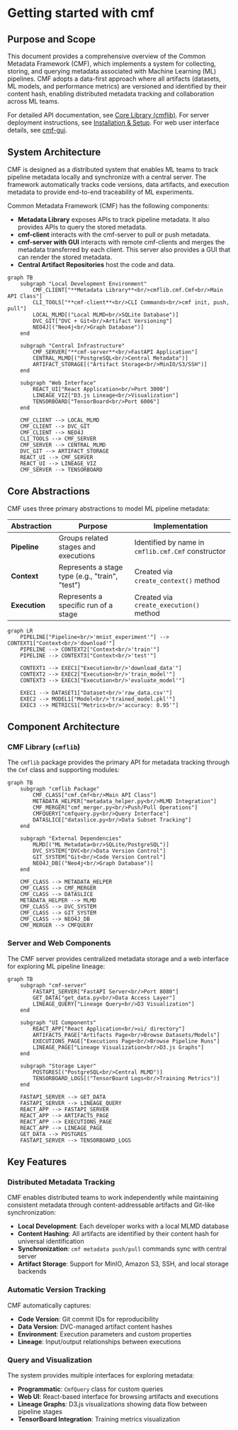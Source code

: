 # Getting started with cmf

## Purpose and Scope

This document provides a comprehensive overview of the Common Metadata Framework (CMF), which implements a system for collecting, storing, and querying metadata associated with Machine Learning (ML) pipelines. CMF adopts a data-first approach where all artifacts (datasets, ML models, and performance metrics) are versioned and identified by their content hash, enabling distributed metadata tracking and collaboration across ML teams.

For detailed API documentation, see [Core Library (cmflib)](cmflib/index.md). For server deployment instructions, see [Installation & Setup](setup/index.md). For web user interface details, see [cmf-gui](ui/index.md).

## System Architecture

CMF is designed as a distributed system that enables ML teams to track pipeline metadata locally and synchronize with a central server. The framework automatically tracks code versions, data artifacts, and execution metadata to provide end-to-end traceability of ML experiments.

Common Metadata Framework (CMF) has the following components:

- **Metadata Library** exposes APIs to track pipeline metadata. It also provides APIs to query the stored metadata.
- **cmf-client** interacts with the cmf-server to pull or push metadata.
- **cmf-server with GUI** interacts with remote cmf-clients and merges the metadata transferred by each
  client. This server also provides a GUI that can render the stored metadata.
- **Central Artifact Repositories** host the code and data.

```mermaid
graph TB
    subgraph "Local Development Environment"
        CMF_CLIENT["**Metadata Library**<br/>cmflib.cmf.Cmf<br/>Main API Class"]
        CLI_TOOLS["**cmf-client**<br/>CLI Commands<br/>cmf init, push, pull"]
        LOCAL_MLMD[("Local MLMD<br/>SQLite Database")]
        DVC_GIT["DVC + Git<br/>Artifact Versioning"]
        NEO4J[("Neo4j<br/>Graph Database")]
    end

    subgraph "Central Infrastructure"
        CMF_SERVER["**cmf-server**<br/>FastAPI Application"]
        CENTRAL_MLMD[("PostgreSQL<br/>Central Metadata")]
        ARTIFACT_STORAGE[("Artifact Storage<br/>MinIO/S3/SSH")]
    end

    subgraph "Web Interface"
        REACT_UI["React Application<br/>Port 3000"]
        LINEAGE_VIZ["D3.js Lineage<br/>Visualization"]
        TENSORBOARD["TensorBoard<br/>Port 6006"]
    end

    CMF_CLIENT --> LOCAL_MLMD
    CMF_CLIENT --> DVC_GIT
    CMF_CLIENT --> NEO4J
    CLI_TOOLS --> CMF_SERVER
    CMF_SERVER --> CENTRAL_MLMD
    DVC_GIT --> ARTIFACT_STORAGE
    REACT_UI --> CMF_SERVER
    REACT_UI --> LINEAGE_VIZ
    CMF_SERVER --> TENSORBOARD
```

## Core Abstractions

CMF uses three primary abstractions to model ML pipeline metadata:

| Abstraction | Purpose | Implementation |
|-------------|---------|----------------|
| **Pipeline** | Groups related stages and executions | Identified by name in `cmflib.cmf.Cmf` constructor |
| **Context** | Represents a stage type (e.g., "train", "test") | Created via `create_context()` method |
| **Execution** | Represents a specific run of a stage | Created via `create_execution()` method |

```mermaid
graph LR
    PIPELINE["Pipeline<br/>'mnist_experiment'"] --> CONTEXT1["Context<br/>'download'"]
    PIPELINE --> CONTEXT2["Context<br/>'train'"]
    PIPELINE --> CONTEXT3["Context<br/>'test'"]

    CONTEXT1 --> EXEC1["Execution<br/>'download_data'"]
    CONTEXT2 --> EXEC2["Execution<br/>'train_model'"]
    CONTEXT3 --> EXEC3["Execution<br/>'evaluate_model'"]

    EXEC1 --> DATASET1["Dataset<br/>'raw_data.csv'"]
    EXEC2 --> MODEL1["Model<br/>'trained_model.pkl'"]
    EXEC3 --> METRICS1["Metrics<br/>'accuracy: 0.95'"]
```

## Component Architecture

### CMF Library (`cmflib`)

The `cmflib` package provides the primary API for metadata tracking through the `Cmf` class and supporting modules:

```mermaid
graph TB
    subgraph "cmflib Package"
        CMF_CLASS["cmf.Cmf<br/>Main API Class"]
        METADATA_HELPER["metadata_helper.py<br/>MLMD Integration"]
        CMF_MERGER["cmf_merger.py<br/>Push/Pull Operations"]
        CMFQUERY["cmfquery.py<br/>Query Interface"]
        DATASLICE["dataslice.py<br/>Data Subset Tracking"]
    end

    subgraph "External Dependencies"
        MLMD[("ML Metadata<br/>SQLite/PostgreSQL")]
        DVC_SYSTEM["DVC<br/>Data Version Control"]
        GIT_SYSTEM["Git<br/>Code Version Control"]
        NEO4J_DB[("Neo4j<br/>Graph Database")]
    end

    CMF_CLASS --> METADATA_HELPER
    CMF_CLASS --> CMF_MERGER
    CMF_CLASS --> DATASLICE
    METADATA_HELPER --> MLMD
    CMF_CLASS --> DVC_SYSTEM
    CMF_CLASS --> GIT_SYSTEM
    CMF_CLASS --> NEO4J_DB
    CMF_MERGER --> CMFQUERY
```

### Server and Web Components

The CMF server provides centralized metadata storage and a web interface for exploring ML pipeline lineage:

```mermaid
graph TB
    subgraph "cmf-server"
        FASTAPI_SERVER["FastAPI Server<br/>Port 8080"]
        GET_DATA["get_data.py<br/>Data Access Layer"]
        LINEAGE_QUERY["Lineage Query<br/>D3 Visualization"]
    end

    subgraph "UI Components"
        REACT_APP["React Application<br/>ui/ directory"]
        ARTIFACTS_PAGE["Artifacts Page<br/>Browse Datasets/Models"]
        EXECUTIONS_PAGE["Executions Page<br/>Browse Pipeline Runs"]
        LINEAGE_PAGE["Lineage Visualization<br/>D3.js Graphs"]
    end

    subgraph "Storage Layer"
        POSTGRES[("PostgreSQL<br/>Central MLMD")]
        TENSORBOARD_LOGS[("TensorBoard Logs<br/>Training Metrics")]
    end

    FASTAPI_SERVER --> GET_DATA
    FASTAPI_SERVER --> LINEAGE_QUERY
    REACT_APP --> FASTAPI_SERVER
    REACT_APP --> ARTIFACTS_PAGE
    REACT_APP --> EXECUTIONS_PAGE
    REACT_APP --> LINEAGE_PAGE
    GET_DATA --> POSTGRES
    FASTAPI_SERVER --> TENSORBOARD_LOGS
```

## Key Features

### Distributed Metadata Tracking

CMF enables distributed teams to work independently while maintaining consistent metadata through content-addressable artifacts and Git-like synchronization:

- **Local Development**: Each developer works with a local MLMD database
- **Content Hashing**: All artifacts are identified by their content hash for universal identification
- **Synchronization**: `cmf metadata push/pull` commands sync with central server
- **Artifact Storage**: Support for MinIO, Amazon S3, SSH, and local storage backends

### Automatic Version Tracking

CMF automatically captures:

- **Code Version**: Git commit IDs for reproducibility
- **Data Version**: DVC-managed artifact content hashes
- **Environment**: Execution parameters and custom properties
- **Lineage**: Input/output relationships between executions

### Query and Visualization

The system provides multiple interfaces for exploring metadata:

- **Programmatic**: `CmfQuery` class for custom queries
- **Web UI**: React-based interface for browsing artifacts and executions
- **Lineage Graphs**: D3.js visualizations showing data flow between pipeline stages
- **TensorBoard Integration**: Training metrics visualization
